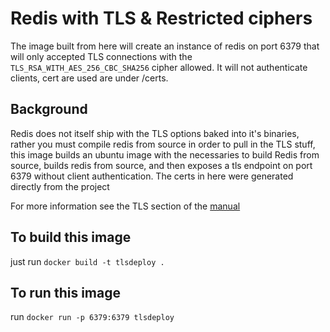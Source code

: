 # Redis with TLS & Restricted ciphers

The image built from here will create an instance of redis on port 6379 that will only accepted TLS connections with the `TLS_RSA_WITH_AES_256_CBC_SHA256` cipher allowed. It will not authenticate clients, cert are used are under /certs. 

## Background 

Redis does not itself ship with the TLS options baked into it's binaries, rather you must compile redis from source in order to pull in the TLS stuff, this image builds an ubuntu image with the necessaries to build Redis from source, builds redis from source, and then exposes a tls endpoint on port 6379 without client authentication. The certs in here were generated directly from the project

For more information see the TLS section of the [manual](https://redis.io/docs/manual/security/encryption/)

## To build this image

just run `docker build -t tlsdeploy .`

## To run this image

run `docker run -p 6379:6379 tlsdeploy`